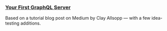 ### [Your First GraphQL Server](https://medium.com/the-graphqlhub/your-first-graphql-server-3c766ab4f0a2)
Based on a tutorial blog post on Medium by Clay Allsopp — with a few idea-testing additions.
